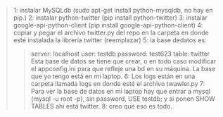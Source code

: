>1: instalar MySQLdb (sudo apt-get install python-mysqldb, no hay en pip.)
>2: instalar python-twitter (pip install python-twitter)
>3: instalar google-api-python-client (pip install google-api-python-client)
>4: copiar y pegar el archivo twitter.py del repo en la carpeta en donde esté instalada la librería twitter (reemplazar)
>5: la base dedatos es:
> > server: localhost
> > user: testdb
> > password: test623
> > table: twitter
> Esta base de datos se tiene que crear, o en todo caso modificar el appconfig.ini para que refleje una bd en su máquina. La base que yo tengo está en mi laptop.
>6: Los logs están en una carpeta llamada logs en donde esté el archivo twawler.py
>7: Para ver la base de datos en mi laptop hay que entrar a mysql (mysql -u root -p), sin password, USE testdb; y si ponen SHOW TABLES ahí está twitter.
>8: creo que eso es todo.